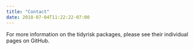 ```yaml
---
title: "Contact"
date: 2018-07-04T11:22:22-07:00
---
```


For more information on the tidyrisk packages, please see their individual 
pages on GitHub.